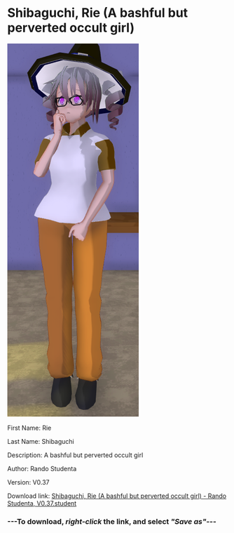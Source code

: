 # Shibaguchi, Rie (A bashful but perverted occult girl)

<img src = "https://raw.githubusercontent.com/Arbiter1223/Daigaku-Gurashi-Custom-Students/master/Students/Files/Shibaguchi%2C%20Rie%20(A%20bashful%20but%20perverted%20occult%20girl).png">

First Name: Rie

Last Name: Shibaguchi

Description: A bashful but perverted occult girl

Author: Rando Studenta

Version: V0.37

Download link: <a href="https://raw.githubusercontent.com/Arbiter1223/Daigaku-Gurashi-Custom-Students/master/Students/Files/Shibaguchi%2C%20Rie%20(A%20bashful%20but%20perverted%20occult%20girl)%20-%20Rando%20Studenta%2C%20V0.37.student">Shibaguchi, Rie (A bashful but perverted occult girl) - Rando Studenta, V0.37.student</a>

### ---**To download, _right-click_ the link, and select _"Save as"_**---
